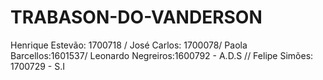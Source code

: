 # TRABASON-DO-VANDERSON
Henrique Estevão: 1700718 / José Carlos: 1700078/ Paola Barcellos:1601537/ Leonardo Negreiros:1600792 - A.D.S // Felipe Simões: 1700729 - S.I
